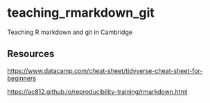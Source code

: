 # teaching_rmarkdown_git

Teaching R markdown and git in Cambridge 

## Resources

https://www.datacamp.com/cheat-sheet/tidyverse-cheat-sheet-for-beginners

https://ac812.github.io/reproducibility-training/rmarkdown.html



